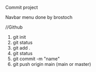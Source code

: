 Commit project

Navbar menu done by brostoch





//Github
1. git init
2. git status
3. git add .
4. git status
5. git commit -m "name"
6. git push origin main (main or master)
